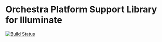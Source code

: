 Orchestra Platform Support Library for Illuminate
==============

[![Build Status](https://travis-ci.org/orchestral/support.png?branch=master)](https://travis-ci.org/orchestral/support)
